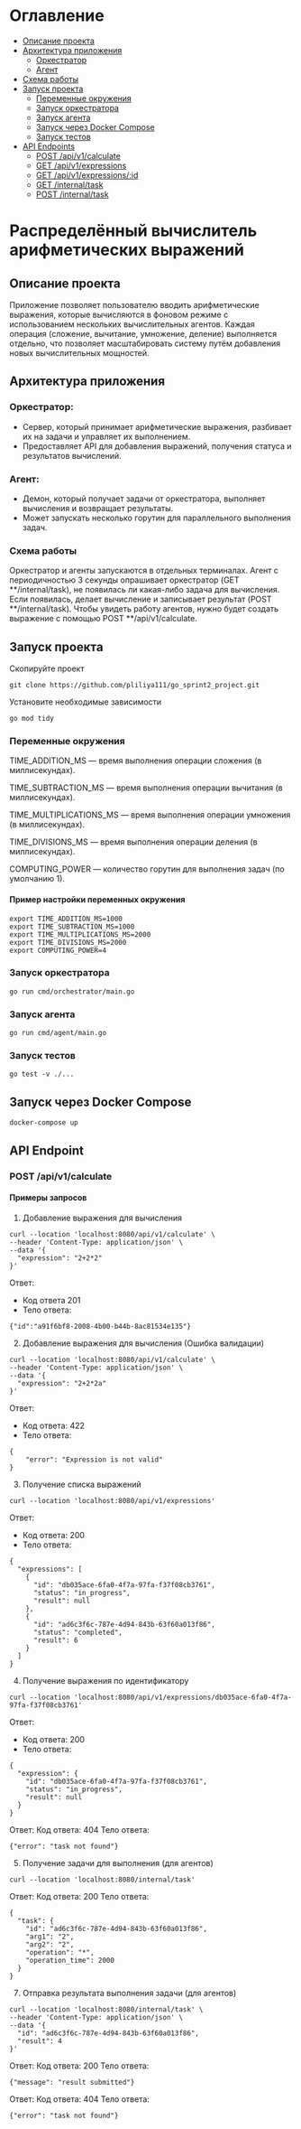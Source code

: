 # Оглавление
- [Описание проекта](#описание-проекта)
- [Архитектура приложения](#архитектура-приложения)
  - [Оркестратор](#оркестратор)
  - [Агент](#агент)
- [Схема работы](#схема-работы)
- [Запуск проекта](#запуск-проекта)
  - [Переменные окружения](#переменные-окружения)
  - [Запуск оркестратора](#запуск-оркестратора)
  - [Запуск агента](#запуск-агента)
  - [Запуск через Docker Compose](#запуск-через-docker-compose)
  - [Запуск тестов](#запуск-тестов)
- [API Endpoints](#api-endpoints)
  - [POST /api/v1/calculate](#post-apiv1calculate)
  - [GET /api/v1/expressions](#get-apiv1expressions)
  - [GET /api/v1/expressions/:id](#get-apiv1expressionsid)
  - [GET /internal/task](#get-internaltask)
  - [POST /internal/task](#post-internaltask)
# Распределённый вычислитель арифметических выражений
## Описание проекта
Приложение позволяет пользователю вводить арифметические выражения, которые вычисляются в фоновом режиме с использованием нескольких вычислительных агентов. Каждая операция (сложение, вычитание, умножение, деление) выполняется отдельно, что позволяет масштабировать систему путём добавления новых вычислительных мощностей.

## Архитектура приложения
### Оркестратор:
- Сервер, который принимает арифметические выражения, разбивает их на задачи и управляет их выполнением.
- Предоставляет API для добавления выражений, получения статуса и результатов вычислений.
### Агент:
- Демон, который получает задачи от оркестратора, выполняет вычисления и возвращает результаты.
- Может запускать несколько горутин для параллельного выполнения задач.

### Схема работы
Оркестратор и агенты запускаются в отдельных терминалах. Агент с периодичностью 3 секунды опрашивает оркестратор (GET **/internal/task), 
не появилась ли какая-либо задача для вычисления. Если появилась, делает вычисление и записывает результат (POST **/internal/task).
Чтобы увидеть работу агентов, нужно будет создать выражение с помощью POST **/api/v1/calculate.

## Запуск проекта
Скопируйте проект
```commandline
git clone https://github.com/pliliya111/go_sprint2_project.git
```
Установите необходимые зависимости
```commandline
go mod tidy
```
### Переменные окружения

TIME_ADDITION_MS — время выполнения операции сложения (в миллисекундах).

TIME_SUBTRACTION_MS — время выполнения операции вычитания (в миллисекундах).

TIME_MULTIPLICATIONS_MS — время выполнения операции умножения (в миллисекундах).

TIME_DIVISIONS_MS — время выполнения операции деления (в миллисекундах).

COMPUTING_POWER — количество горутин для выполнения задач (по умолчанию 1).

#### Пример настройки переменных окружения
```commandline
export TIME_ADDITION_MS=1000
export TIME_SUBTRACTION_MS=1000
export TIME_MULTIPLICATIONS_MS=2000
export TIME_DIVISIONS_MS=2000
export COMPUTING_POWER=4
```

### Запуск оркестратора
```
go run cmd/orchestrator/main.go 
```
### Запуск агента
```
go run cmd/agent/main.go 
```
### Запуск тестов
```
go test -v ./...
```

## Запуск через Docker Compose
```
docker-compose up
```

## API Endpoint

### POST /api/v1/calculate
#### Примеры запросов
1) Добавление выражения для вычисления
```
curl --location 'localhost:8080/api/v1/calculate' \
--header 'Content-Type: application/json' \
--data '{
  "expression": "2+2*2"
}'
```
Ответ:
- Код ответа 201
- Тело ответа:
```commandline
{"id":"a91f6bf8-2008-4b00-b44b-8ac81534e135"}
```
2) Добавление выражения для вычисления (Ошибка валидации)
```
curl --location 'localhost:8080/api/v1/calculate' \
--header 'Content-Type: application/json' \
--data '{
  "expression": "2+2*2a"
}'
```
Ответ:
- Код ответа: 422
- Тело ответа:
```
{
    "error": "Expression is not valid"
}
```
3. Получение списка выражений
```commandline
curl --location 'localhost:8080/api/v1/expressions'
```
Ответ:
- Код ответа: 200
- Тело ответа:
```
{
  "expressions": [
    {
      "id": "db035ace-6fa0-4f7a-97fa-f37f08cb3761",
      "status": "in_progress",
      "result": null
    },
    {
      "id": "ad6c3f6c-787e-4d94-843b-63f60a013f86",
      "status": "completed",
      "result": 6
    }
  ]
}
```
4. Получение выражения по идентификатору
```
curl --location 'localhost:8080/api/v1/expressions/db035ace-6fa0-4f7a-97fa-f37f08cb3761'
```
Ответ:
- Код ответа: 200
- Тело ответа:
```
{
  "expression": {
    "id": "db035ace-6fa0-4f7a-97fa-f37f08cb3761",
    "status": "in_progress",
    "result": null
  }
}
```
Ответ:
Код ответа: 404
Тело ответа:
```
{"error": "task not found"}
```
5. Получение задачи для выполнения (для агентов)
```
curl --location 'localhost:8080/internal/task'
```
Ответ:
Код ответа: 200
Тело ответа:
```
{
  "task": {
    "id": "ad6c3f6c-787e-4d94-843b-63f60a013f86",
    "arg1": "2",
    "arg2": "2",
    "operation": "*",
    "operation_time": 2000
  }
}
```
7. Отправка результата выполнения задачи (для агентов)
```
curl --location 'localhost:8080/internal/task' \
--header 'Content-Type: application/json' \
--data '{
  "id": "ad6c3f6c-787e-4d94-843b-63f60a013f86",
  "result": 4
}'
```
Ответ:
Код ответа: 200
Тело ответа:
```
{"message": "result submitted"}
```
Ответ:
Код ответа: 404
Тело ответа:
```
{"error": "task not found"}
```
